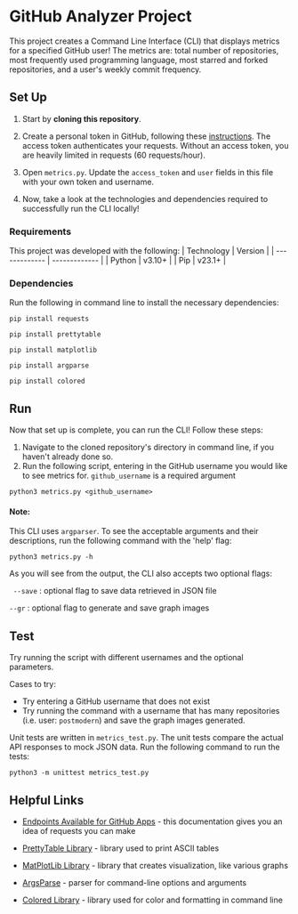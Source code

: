 # GitHub Analyzer Project

This project creates a Command Line Interface (CLI) that displays metrics for a specified GitHub user! The metrics are: total number of repositories, most frequently used programming language, most starred and forked repositories, and a user's weekly commit frequency.


## Set Up 
1. Start by **cloning this repository**. 

2. Create a personal token in GitHub, following these [instructions](https://docs.github.com/en/authentication/keeping-your-account-and-data-secure/creating-a-personal-access-token). The access token authenticates your requests. Without an access token, you are heavily limited in requests (60 requests/hour). 

3. Open `metrics.py`. Update the `access_token` and `user` fields in this file with your own token and username.

4. Now, take a look at the technologies and dependencies required to successfully run the CLI locally!

### Requirements 
This project was developed with the following: 
| Technology | Version |
| ------------- | ------------- |
| Python | v3.10+  |
| Pip  | v23.1+  |


### Dependencies 
Run the following in command line to install the necessary dependencies:


```
pip install requests  
```
```
pip install prettytable
```
```
pip install matplotlib
```
```
pip install argparse
```
```
pip install colored
```


## Run 
Now that set up is complete, you can run the CLI! Follow these steps: 
1. Navigate to the cloned repository's directory in command line, if you haven't already done so.
2. Run the following script, entering in the GitHub username you would like to see metrics for. `github_username` is a required argument

```
python3 metrics.py <github_username>
```

#### Note: 
This CLI uses `argparser`. To see the acceptable arguments and their descriptions, run the following command with the 'help' flag: 
```
python3 metrics.py -h
```
As you will see from the output, the CLI also accepts two optional flags: 

` --save` : optional flag to save data retrieved in JSON file

`--gr` : optional flag to generate and save graph images




## Test
Try running the script with different usernames and the optional parameters. 

Cases to try: 
- Try entering a GitHub username that does not exist
- Try running the command with a username that has many repositories (i.e. user: `postmodern`) and save the graph images generated.  


Unit tests are written in `metrics_test.py`. The unit tests compare the actual API responses to mock JSON data. 
Run the following command to run the tests: 
```
python3 -m unittest metrics_test.py
```


## Helpful Links
- [Endpoints Available for GitHub Apps](https://docs.github.com/en/rest/overview/endpoints-available-for-github-apps?apiVersion=2022-11-28) - this documentation gives you an idea of requests you can make

- [PrettyTable Library](https://pypi.org/project/prettytable/) - library used to print ASCII tables

- [MatPlotLib Library](https://pypi.org/project/matplotlib/) - library that creates visualization, like various graphs

- [ArgsParse](https://docs.python.org/3/library/argparse.html) - parser for command-line options and arguments

- [Colored Library](https://pypi.org/project/colored/) - library used for color and formatting in command line



